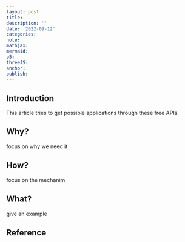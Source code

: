 ```yaml
---
layout: post
title:
description: ''
date: '2022-09-12'
categories:
note:
mathjax:
mermaid:
p5:
threeJS:
anchor:
publish:
---
```


## Introduction

This article tries to get possible applications through these free APIs.

## Why?

focus on why we need it

## How?

focus on the mechanim

## What?

give an example

## Reference
